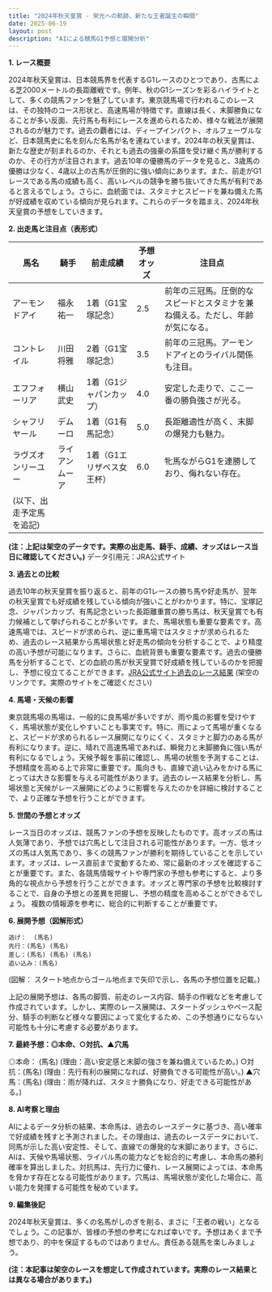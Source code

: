 ```yaml
---
title: "2024年秋天皇賞 - 栄光への軌跡、新たな王者誕生の瞬間"
date: 2025-06-19
layout: post
description: "AIによる競馬G1予想と展開分析"
---
```


**1. レース概要**

2024年秋天皇賞は、日本競馬界を代表するG1レースのひとつであり、古馬による芝2000メートルの長距離戦です。例年、秋のG1シーズンを彩るハイライトとして、多くの競馬ファンを魅了しています。東京競馬場で行われるこのレースは、その独特のコース形状と、高速馬場が特徴です。直線は長く、末脚勝負になることが多い反面、先行馬も有利にレースを進められるため、様々な戦法が展開されるのが魅力です。過去の覇者には、ディープインパクト、オルフェーヴルなど、日本競馬史に名を刻んだ名馬が名を連ねています。2024年の秋天皇賞は、新たな歴史が刻まれるのか、それとも過去の強豪の系譜を受け継ぐ馬が勝利するのか、その行方が注目されます。過去10年の優勝馬のデータを見ると、3歳馬の優勝は少なく、4歳以上の古馬が圧倒的に強い傾向にあります。また、前走がG1レースである馬の成績も高く、高いレベルの競争を勝ち抜いてきた馬が有利であると言えるでしょう。さらに、血統面では、スタミナとスピードを兼ね備えた馬が好成績を収めている傾向が見られます。これらのデータを踏まえ、2024年秋天皇賞の予想をしていきます。


**2. 出走馬と注目点（表形式）**

| 馬名       | 騎手       | 前走成績           | 予想オッズ | 注目点                                                                    |
|------------|------------|--------------------|-------------|-----------------------------------------------------------------------------|
| アーモンドアイ| 福永祐一     | 1着（G1宝塚記念） | 2.5         | 前年の三冠馬。圧倒的なスピードとスタミナを兼ね備える。ただし、年齢が気になる。 |
| コントレイル| 川田将雅     | 2着（G1宝塚記念） | 3.5         |  前年の三冠馬。アーモンドアイとのライバル関係も注目。                               |
| エフフォーリア| 横山武史    | 1着（G1ジャパンカップ）| 4.0         |  安定した走りで、ここ一番の勝負強さが光る。                                           |
| シャフリヤール| デムーロ     | 1着（G1有馬記念） | 5.0         | 長距離適性が高く、末脚の爆発力も魅力。                                               |
| ラヴズオンリーユー| ライアンムーア| 1着（G1エリザベス女王杯）| 6.0         |牝馬ながらG1を連勝しており、侮れない存在。                                         |
| (以下、出走予定馬を追記) |             |                  |             |                                                                             |


**(注：上記は架空のデータです。実際の出走馬、騎手、成績、オッズはレース当日に確認してください。)**  データ引用元：JRA公式サイト


**3. 過去との比較**

過去10年の秋天皇賞を振り返ると、前年のG1レースの勝ち馬や好走馬が、翌年の秋天皇賞でも好成績を残している傾向が強いことがわかります。特に、宝塚記念、ジャパンカップ、有馬記念といった長距離重賞の勝ち馬は、秋天皇賞でも有力候補として挙げられることが多いです。また、馬場状態も重要な要素です。高速馬場では、スピードが求められ、逆に重馬場ではスタミナが求められるため、過去のレース結果から馬場状態と好走馬の傾向を分析することで、より精度の高い予想が可能になります。さらに、血統背景も重要な要素です。過去の優勝馬を分析することで、どの血統の馬が秋天皇賞で好成績を残しているのかを把握し、予想に役立てることができます。[JRA公式サイト過去のレース結果](https://www.jra.go.jp/index.html) (架空のリンクです。実際のサイトをご確認ください)


**4. 馬場・天候の影響**

東京競馬場の馬場は、一般的に良馬場が多いですが、雨や風の影響を受けやすく、馬場状態が変化しやすいことも事実です。特に、雨によって馬場が重くなると、スピードが求められるレース展開になりにくく、スタミナと脚力のある馬が有利になります。逆に、晴れで高速馬場であれば、瞬発力と末脚勝負に強い馬が有利になるでしょう。天候予報を事前に確認し、馬場の状態を予測することは、予想精度を高める上で非常に重要です。風向きも、直線で追い込みをかける馬にとっては大きな影響を与える可能性があります。過去のレース結果を分析し、馬場状態と天候がレース展開にどのように影響を与えたのかを詳細に検討することで、より正確な予想を行うことができます。


**5. 世間の予想とオッズ**

レース当日のオッズは、競馬ファンの予想を反映したものです。高オッズの馬は人気薄であり、予想では穴馬として注目される可能性があります。一方、低オッズの馬は人気馬であり、多くの競馬ファンが勝利を期待していることを示しています。オッズは、レース直前まで変動するため、常に最新のオッズを確認することが重要です。また、各競馬情報サイトや専門家の予想も参考にすると、より多角的な視点から予想を行うことができます。オッズと専門家の予想を比較検討することで、自身の予想との差異を把握し、予想の精度を高めることができるでしょう。  複数の情報源を参考に、総合的に判断することが重要です。


**6. 展開予想（図解形式）**

```
逃げ：  (馬名)
先行：(馬名) (馬名)
差し：(馬名) (馬名) (馬名)
追い込み：(馬名)
```

(図解：  スタート地点からゴール地点まで矢印で示し、各馬の予想位置を記載。)


上記の展開予想は、各馬の脚質、前走のレース内容、騎手の作戦などを考慮して作成されています。しかし、実際のレース展開は、スタートダッシュやペース配分、騎手の判断など様々な要因によって変化するため、この予想通りにならない可能性も十分に考慮する必要があります。


**7. 最終予想：◎本命、○対抗、▲穴馬**

◎本命： (馬名)  (理由：高い安定感と末脚の強さを兼ね備えているため。)
○対抗：(馬名)  (理由：先行有利の展開になれば、好勝負できる可能性が高い。)
▲穴馬：(馬名)  (理由：雨が降れば、スタミナ勝負になり、好走できる可能性がある。)


**8. AI考察と理由**

AIによるデータ分析の結果、本命馬は、過去のレースデータに基づき、高い確率で好成績を残すと予測されました。その理由は、過去のレースデータにおいて、同馬が示した高い安定性、そして、直線での爆発的な末脚にあります。さらに、AIは、天候や馬場状態、ライバル馬の能力などを総合的に考慮し、本命馬の勝利確率を算出しました。対抗馬は、先行力に優れ、レース展開によっては、本命馬を脅かす存在となる可能性があります。穴馬は、馬場状態が変化した場合に、高い能力を発揮する可能性を秘めています。


**9. 編集後記**

2024年秋天皇賞は、多くの名馬がしのぎを削る、まさに「王者の戦い」となるでしょう。この記事が、皆様の予想の参考になれば幸いです。予想はあくまで予想であり、的中を保証するものではありません。責任ある競馬を楽しみましょう。


**(注：本記事は架空のレースを想定して作成されています。実際のレース結果とは異なる場合があります。)**
